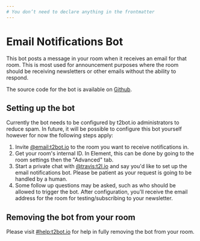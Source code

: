 ```yaml
---
# You don’t need to declare anything in the frontmatter
---
```


# Email Notifications Bot

This bot posts a message in your room when it receives an email for that room. This is most used for announcement
purposes where the room should be receiving newsletters or other emails without the ability to respond.

The source code for the bot is available on [Github](https://github.com/t2bot/matrix-email-bot).


## Setting up the bot

Currently the bot needs to be configured by t2bot.io administrators to reduce spam. In future, it will be possible
to configure this bot yourself however for now the following steps apply:

1. Invite [@email:t2bot.io](https://matrix.to/#/@email:t2bot.io) to the room you want to receive notifications in.
2. Get your room's internal ID. In Element, this can be done by going to the room settings then the "Advanced" tab.
3. Start a private chat with [@travis:t2l.io](https://matrix.to/#/@travis:t2l.io) and say you'd like to set up the
   email notifications bot. Please be patient as your request is going to be handled by a human.
4. Some follow up questions may be asked, such as who should be allowed to trigger the bot. After configuration,
   you'll receive the email address for the room for testing/subscribing to your newsletter.

## Removing the bot from your room

Please visit [#help:t2bot.io](https://matrix.to/#/#help:t2bot.io) for help in fully removing the bot from your room.

